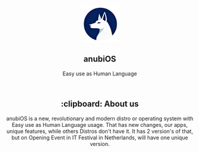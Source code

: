 <div align="center">
  <img src="/assets/logo.png" width=100 id=Logo>
  
 ## anubiOS

 Easy use as Human Language
 
&nbsp;

<div align=center>
<h2>:clipboard: About us</h2>
  anubiOS is a new, revolutionary and modern distro or operating system with Easy use as Human Language usage. That has new changes, our apps, unique features, while others Distros don't have it. It has 2 version's of that, but on Opening Event in IT Festival in Netherlands, will have one unique version.
</div>

